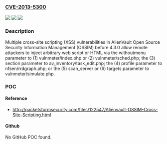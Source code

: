### [CVE-2013-5300](https://cve.mitre.org/cgi-bin/cvename.cgi?name=CVE-2013-5300)
![](https://img.shields.io/static/v1?label=Product&message=n%2Fa&color=blue)
![](https://img.shields.io/static/v1?label=Version&message=n%2Fa&color=blue)
![](https://img.shields.io/static/v1?label=Vulnerability&message=n%2Fa&color=brighgreen)

### Description

Multiple cross-site scripting (XSS) vulnerabilities in AlienVault Open Source Security Information Management (OSSIM) before 4.3.0 allow remote attackers to inject arbitrary web script or HTML via the withoutmenu parameter to (1) vulnmeter/index.php or (2) vulnmeter/sched.php; the (3) section parameter to av_inventory/task_edit.php; the (4) profile parameter to nfsen/rrdgraph.php; or the (5) scan_server or (6) targets parameter to vulnmeter/simulate.php.

### POC

#### Reference
- http://packetstormsecurity.com/files/122547/Alienvault-OSSIM-Cross-Site-Scripting.html

#### Github
No GitHub POC found.

